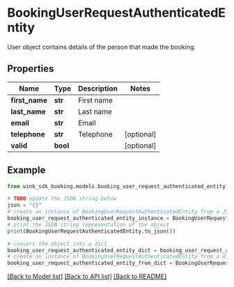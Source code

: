 # BookingUserRequestAuthenticatedEntity

User object contains details of the person that made the booking.

## Properties

Name | Type | Description | Notes
------------ | ------------- | ------------- | -------------
**first_name** | **str** | First name | 
**last_name** | **str** | Last name | 
**email** | **str** | Email | 
**telephone** | **str** | Telephone | [optional] 
**valid** | **bool** |  | [optional] 

## Example

```python
from wink_sdk_booking.models.booking_user_request_authenticated_entity import BookingUserRequestAuthenticatedEntity

# TODO update the JSON string below
json = "{}"
# create an instance of BookingUserRequestAuthenticatedEntity from a JSON string
booking_user_request_authenticated_entity_instance = BookingUserRequestAuthenticatedEntity.from_json(json)
# print the JSON string representation of the object
print(BookingUserRequestAuthenticatedEntity.to_json())

# convert the object into a dict
booking_user_request_authenticated_entity_dict = booking_user_request_authenticated_entity_instance.to_dict()
# create an instance of BookingUserRequestAuthenticatedEntity from a dict
booking_user_request_authenticated_entity_from_dict = BookingUserRequestAuthenticatedEntity.from_dict(booking_user_request_authenticated_entity_dict)
```
[[Back to Model list]](../README.md#documentation-for-models) [[Back to API list]](../README.md#documentation-for-api-endpoints) [[Back to README]](../README.md)


